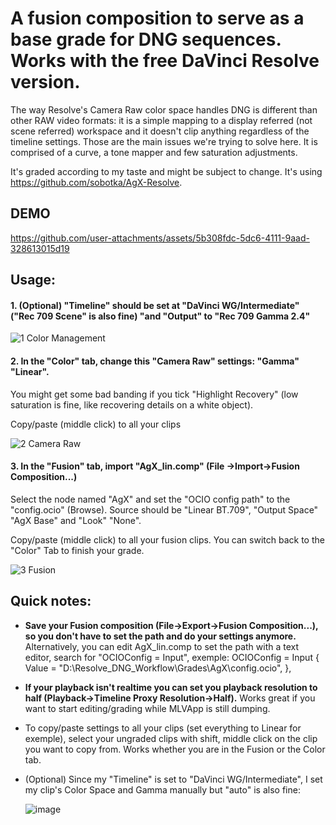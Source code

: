 # A fusion composition to serve as a base grade for DNG sequences. Works with the free DaVinci Resolve version. 

The way Resolve's Camera Raw color space handles DNG is different than other RAW video formats: it is a simple mapping to a display referred (not scene referred) workspace and it doesn't clip anything regardless of the timeline settings. 
Those are the main issues we're trying to solve here. It is comprised of a curve, a tone mapper and few saturation adjustments.

It's graded according to my taste and might be subject to change. It's using https://github.com/sobotka/AgX-Resolve.

## DEMO

https://github.com/user-attachments/assets/5b308fdc-5dc6-4111-9aad-328613015d19

## Usage:

#### 1. (Optional) "Timeline" should be set at "DaVinci WG/Intermediate" ("Rec 709 Scene" is also fine) "and "Output" to "Rec 709 Gamma 2.4"
  
![1  Color Management](https://github.com/user-attachments/assets/59c6d16e-b9ef-4ba2-adf8-7818d9465725)



#### 2. In the "Color" tab, change this "Camera Raw" settings: "Gamma" "Linear".

You might get some bad banding if you tick "Highlight Recovery" (low saturation is fine, like recovering details on a white object).

Copy/paste (middle click) to all your clips
  
![2  Camera Raw](https://github.com/user-attachments/assets/64492b10-b181-4220-bb86-f8411279d62b)



#### 3. In the "Fusion" tab, import "AgX_lin.comp" (File ->Import->Fusion Composition...)

Select the node named "AgX" and set the "OCIO config path" to the "config.ocio" (Browse). Source should be "Linear BT.709", "Output Space" "AgX Base" and "Look" "None".

Copy/paste (middle click) to all your fusion clips. You can switch back to the "Color" Tab to finish your grade.
  
![3 Fusion](https://github.com/user-attachments/assets/e2f4a592-3389-4fc5-aad8-2927be312b42)



## Quick notes: 

- **Save your Fusion composition (File->Export->Fusion Composition...), so you don't have to set the path and do your settings anymore.**
Alternatively, you can edit AgX_lin.comp to set the path with a text editor, search for "OCIOConfig = Input", exemple: OCIOConfig = Input { Value = "D:\\Resolve_DNG_Workflow\\Grades\\AgX\\config.ocio", },

- **If your playback isn't realtime you can set you playback resolution to half (Playback->Timeline Proxy Resolution->Half).** Works great if you want to start editing/grading while MLVApp is still dumping.

- To copy/paste settings to all your clips (set everything to Linear for exemple), select your ungraded clips with shift,  middle click on the clip you want to copy from. Works whether you are in the Fusion or the Color tab.

- (Optional) Since my "Timeline" is set to "DaVinci WG/Intermediate", I set my clip's Color Space and Gamma manually but "auto" is also fine:
  
  ![image](https://github.com/user-attachments/assets/3b5406cf-0b00-4c83-828c-3c5f92e8024e)

 
